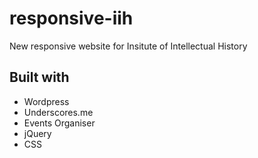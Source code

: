# responsive-iih
New responsive website for Insitute of Intellectual History

## Built with
* Wordpress
* Underscores.me
* Events Organiser
* jQuery
* CSS
